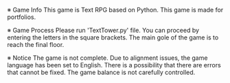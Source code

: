 ※  Game Info
This game is Text RPG based on Python.
This game is made for portfolios.

※ Game Process
Please run 'TextTower.py' file.
You can proceed by entering the letters in the square brackets.
The main gole of the game is to reach the final floor.

※ Notice
The game is not complete.
Due to alignment issues, the game language has been set to English.
There is a possibility that there are errors that cannot be fixed.
The game balance is not carefully controlled.
